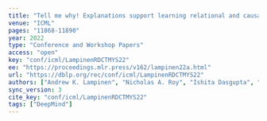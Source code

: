 ```yaml
---
title: "Tell me why! Explanations support learning relational and causal structure."
venue: "ICML"
pages: "11868-11890"
year: 2022
type: "Conference and Workshop Papers"
access: "open"
key: "conf/icml/LampinenRDCTMYS22"
ee: "https://proceedings.mlr.press/v162/lampinen22a.html"
url: "https://dblp.org/rec/conf/icml/LampinenRDCTMYS22"
authors: ["Andrew K. Lampinen", "Nicholas A. Roy", "Ishita Dasgupta", "Stephanie Cy Chan", "Allison C. Tam", "James L. McClelland", "Chen Yan", "Adam Santoro", "Neil C. Rabinowitz", "Jane X. Wang", "Felix Hill"]
sync_version: 3
cite_key: "conf/icml/LampinenRDCTMYS22"
tags: ["DeepMind"]
---
```

